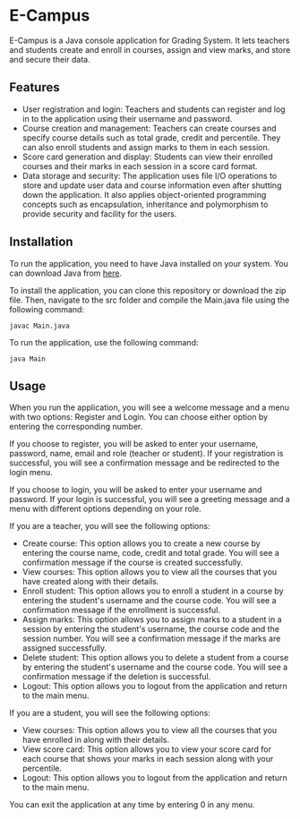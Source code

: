 # E-Campus
E-Campus is a Java console application for Grading System. It lets teachers and students create and enroll in courses, assign and view marks, and store and secure their data.

## Features

- User registration and login: Teachers and students can register and log in to the application using their username and password.
- Course creation and management: Teachers can create courses and specify course details such as total grade, credit and percentile. They can also enroll students and assign marks to them in each session.
- Score card generation and display: Students can view their enrolled courses and their marks in each session in a score card format.
- Data storage and security: The application uses file I/O operations to store and update user data and course information even after shutting down the application. It also applies object-oriented programming concepts such as encapsulation, inheritance and polymorphism to provide security and facility for the users.

## Installation

To run the application, you need to have Java installed on your system. You can download Java from [here](https://www.java.com/en/download/).

To install the application, you can clone this repository or download the zip file. Then, navigate to the src folder and compile the Main.java file using the following command:

```
javac Main.java
```

To run the application, use the following command:

```
java Main
```

## Usage

When you run the application, you will see a welcome message and a menu with two options: Register and Login. You can choose either option by entering the corresponding number.

If you choose to register, you will be asked to enter your username, password, name, email and role (teacher or student). If your registration is successful, you will see a confirmation message and be redirected to the login menu.

If you choose to login, you will be asked to enter your username and password. If your login is successful, you will see a greeting message and a menu with different options depending on your role.

If you are a teacher, you will see the following options:

- Create course: This option allows you to create a new course by entering the course name, code, credit and total grade. You will see a confirmation message if the course is created successfully.
- View courses: This option allows you to view all the courses that you have created along with their details.
- Enroll student: This option allows you to enroll a student in a course by entering the student's username and the course code. You will see a confirmation message if the enrollment is successful.
- Assign marks: This option allows you to assign marks to a student in a session by entering the student's username, the course code and the session number. You will see a confirmation message if the marks are assigned successfully.
- Delete student: This option allows you to delete a student from a course by entering the student's username and the course code. You will see a confirmation message if the deletion is successful.
- Logout: This option allows you to logout from the application and return to the main menu.

If you are a student, you will see the following options:

- View courses: This option allows you to view all the courses that you have enrolled in along with their details.
- View score card: This option allows you to view your score card for each course that shows your marks in each session along with your percentile.
- Logout: This option allows you to logout from the application and return to the main menu.

You can exit the application at any time by entering 0 in any menu.
